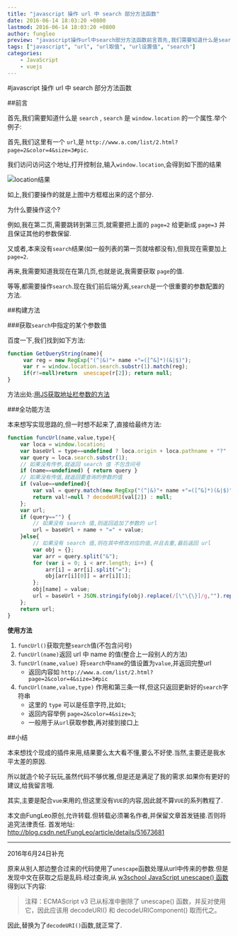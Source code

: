 ```yaml
---
title: "javascript 操作 url 中 search 部分方法函数"
date: 2016-06-14 18:03:20 +0800
lastmod: 2016-06-14 18:03:20 +0800
author: fungleo
preview: "javascript操作url中search部分方法函数前言首先,我们需要知道什么是search,search是window.location的一个属性.举个例子:首先,我们这里有一个url,是http://www.a.com/list/2.html?page=2&color=4&size=3#pic.我们访问访问这个地址,打开控制台,输入window.location,会"
tags: ["javascript", "url", "url取值", "url设置值", "search"]
categories:
    - JavaScript
    - vuejs
---
```


#javascript 操作 url 中 search 部分方法函数

##前言

首先,我们需要知道什么是 `search` , `search` 是 `window.location` 的一个属性.举个例子:

首先,我们这里有一个 `url`,是 `http://www.a.com/list/2.html?page=2&color=4&size=3#pic`.

我们访问访问这个地址,打开控制台,输入`window.location`,会得到如下图的结果

![location结果](http://ww2.sinaimg.cn/large/459e195ajw1f4uw05w72kj20dg07zwga.jpg)

如上,我们要操作的就是上图中方框框出来的这个部分.

为什么要操作这个?

例如,我在第二页,需要跳转到第三页,就需要把上面的 `page=2` 给更新成 `page=3` 并且保证其他的参数保留.

又或者,本来没有`search`结果(如一般列表的第一页就啥都没有),但我现在需要加上`page=2`.

再来,我需要知道我现在在第几页,也就是说,我需要获取 `page`的值.

等等,都需要操作`search`.现在我们前后端分离,`search`是一个很重要的参数配置的方法.

##构建方法

###获取`search`中指定的某个参数值

百度一下,我们找到如下方法:

```js
function GetQueryString(name){
     var reg = new RegExp("(^|&)"+ name +"=([^&]*)(&|$)");
     var r = window.location.search.substr(1).match(reg);
     if(r!=null)return  unescape(r[2]); return null;
}
```
方法出处:[用JS获取地址栏参数的方法](http://www.cnblogs.com/fishtreeyu/archive/2011/02/27/1966178.html)

###全功能方法

本来想写实现思路的,但一时想不起来了,直接给最终方法:

```js
function funcUrl(name,value,type){
	var loca = window.location;
	var baseUrl = type==undefined ? loca.origin + loca.pathname + "?" : "";
	var query = loca.search.substr(1);
	// 如果没有传参,就返回 search 值 不包含问号
	if (name==undefined) { return query }
	// 如果没有传值,就返回要查询的参数的值
	if (value==undefined){
		var val = query.match(new RegExp("(^|&)"+ name +"=([^&]*)(&|$)"));
		return val!=null ? decodeURI(val[2]) : null;
	};
	var url;
	if (query=="") {
		// 如果没有 search 值,则返回追加了参数的 url
		url = baseUrl + name + "=" + value;
	}else{
		// 如果没有 search 值,则在其中修改对应的值,并且去重,最后返回 url
		var obj = {};
		var arr = query.split("&");
		for (var i = 0; i < arr.length; i++) {
			arr[i] = arr[i].split("=");
			obj[arr[i][0]] = arr[i][1];
		};
		obj[name] = value;
		url = baseUrl + JSON.stringify(obj).replace(/[\"\{\}]/g,"").replace(/\:/g,"=").replace(/\,/g,"&");
	};
	return url;
}
```

**使用方法**

1. `funcUrl()`获取完整`search`值(不包含问号)
2. `funcUrl(name)`返回 url 中 name 的值(整合上一段别人的方法)
3. `funcUrl(name,value)` 将`search`中`name`的值设置为`value`,并返回完整url
	- 返回内容如 `http://www.a.com/list/2.html?page=2&color=4&size=3#pic`
4. `funcUrl(name,value,type)` 作用和第三条一样,但这只返回更新好的`search`字符串
	- 这里的 `type` 可以是任意字符,比如`1`;
	- 返回内容举例 `page=2&color=4&size=3`;
	- 一般用于从`url`获取参数,再对接到接口上

##小结

本来想找个现成的插件来用,结果要么太大看不懂,要么不好使.当然,主要还是我水平太差的原因.

所以就造个轮子玩玩,虽然代码不够优雅,但是还是满足了我的需求.如果你有更好的建议,给我留言哦.

其实,主要是配合`vue`来用的,但这里没有`VUE`的内容,因此就不算`VUE`的系列教程了.

本文由FungLeo原创,允许转载.但转载必须署名作者,并保留文章首发链接.否则将追究法律责任.
首发地址: http://blog.csdn.net/FungLeo/article/details/51673681

- - - 
2016年6月24日补充

原来从别人那边整合过来的代码使用了`unescape`函数处理从url中传来的参数.但是发现中文在获取之后是乱码.经过查询,从 [w3school JavaScript unescape() 函数](http://www.w3school.com.cn/jsref/jsref_unescape.asp)得到以下内容:

>注释：ECMAScript v3 已从标准中删除了 unescape() 函数，并反对使用它，因此应该用 decodeURI() 和 decodeURIComponent() 取而代之。

因此,替换为了`decodeURI()`函数,就正常了.